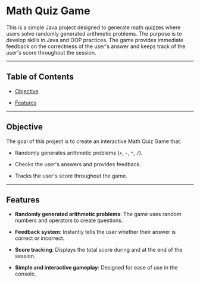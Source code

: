 # Math Quiz Game



This is a simple Java project designed to generate math quizzes where users solve randomly generated arithmetic problems. The purpose is to develop skills in Java and OOP practices. The game provides immediate feedback on the correctness of the user's answer and keeps track of the user's score throughout the session.



---



## Table of Contents



- [Objective](#objective)

- [Features](#features)



---



## Objective



The goal of this project is to create an interactive Math Quiz Game that:



- Randomly generates arithmetic problems (`+`, `-`, `*`, `/`).

- Checks the user's answers and provides feedback.

- Tracks the user's score throughout the game.



---



## Features



- **Randomly generated arithmetic problems**: The game uses random numbers and operators to create questions.

- **Feedback system**: Instantly tells the user whether their answer is correct or incorrect.

- **Score tracking**: Displays the total score during and at the end of the session.

- **Simple and interactive gameplay**: Designed for ease of use in the console.
